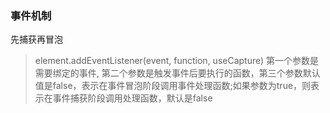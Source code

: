 ### 事件机制 
先捕获再冒泡
> element.addEventListener(event, function, useCapture)
第一个参数是需要绑定的事件, 第二个参数是触发事件后要执行的函数，第三个参数默认值是false，表示在事件冒泡阶段调用事件处理函数;如果参数为true，则表示在事件捕获阶段调用处理函数，默认是false

